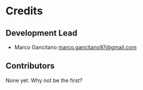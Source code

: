 # Credits

## Development Lead

* Marco Gancitano <marco.gancitano97@gmail.com>

## Contributors

None yet. Why not be the first?
